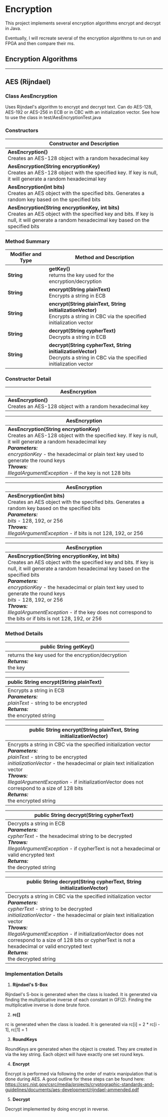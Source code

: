 # Encryption

This project implements several encryption algorithms encrypt and decrypt in Java.

Eventually, I will recreate several of the encryption algorithms to run on
and FPGA and then compare their ms.

## Encryption Algorithms

-------------------
## AES (Rijndael)
### Class AesEncryption

Uses Rijndael's algorithm to encrypt and decrypt text. Can do AES-128, AES-192 or AES-256 in ECB or in CBC with an initialization vector. See how to use the class in test/AesEncryptionTest.java

### Constructors

| Constructor and Description                                                                                                                                                                         |
|-----------------------------------------------------------------------------------------------------------------------------------------------------------------------------------------------------|
| **AesEncryption()**<br/> Creates an AES-128 object with a random hexadecimal key                                                                                                                    | 
| **AesEncryption(String encryptionKey)**<br/> Creates an AES-128 object with the specified key. If key is null, it will generate a random hexadecimal key                                            |
| **AesEncryption(int bits)**<br/> Creates an AES object with the specified bits. Generates a random key based on the specified bits                                                                  |
| **AesEncryption(String encryptionKey, int bits)**<br/> Creates an AES object with the specified key and bits. If key is null, it will generate a random hexadecimal key based on the specified bits |

### Method Summary
| Modifier and Type | Method and Description                                                                                                            |
|-------------------|-----------------------------------------------------------------------------------------------------------------------------------|
| **String**        | **getKey()**<br/> returns the key used for the encryption/decryption                                                              |
| **String**        | **encrypt(String plainText)**<br/> Encrypts a string in ECB                                                                       |
| **String**        | **encrypt(String plainText, String initializationVector)**<br/> Encrypts a string in CBC via the specified initialization vector  |
| **String**        | **decrypt(String cypherText)**<br/> Decrypts a string in ECB                                                                      |
| **String**        | **decrypt(String cypherText, String initializationVector)**<br/> Decrypts a string in CBC via the specified initialization vector |

### Constructor Detail
| **AesEncryption**                                                                |
|----------------------------------------------------------------------------------|
| **AesEncryption()**<br/> Creates an AES-128 object with a random hexadecimal key | 

| **AesEncryption**                                                                                                                                                                                                                                                                                                                                           |
|-------------------------------------------------------------------------------------------------------------------------------------------------------------------------------------------------------------------------------------------------------------------------------------------------------------------------------------------------------------|
| **AesEncryption(String encryptionKey)**<br/> Creates an AES-128 object with the specified key. If key is null, it will generate a random hexadecimal key <br/> ***Parameters:***<br/> *encryptionKey* - the hexadecimal or plain text key used to generate the round keys <br/> ***Throws:*** <br/> *IllegalArgumentException* - if the key is not 128 bits |

| **AesEncryption**                                                                                                                                                                                                                                                                |
|----------------------------------------------------------------------------------------------------------------------------------------------------------------------------------------------------------------------------------------------------------------------------------|
| **AesEncryption(int bits)**<br/> Creates an AES object with the specified bits. Generates a random key based on the specified bits <br/> ***Parameters:***<br/> *bits* - 128, 192, or 256 <br/> ***Throws:*** <br/> *IllegalArgumentException* - if bits is not 128, 192, or 256 |

| **AesEncryption**                                                                                                                                                                                                                                                                                                                                                                                                                                                                        |
|------------------------------------------------------------------------------------------------------------------------------------------------------------------------------------------------------------------------------------------------------------------------------------------------------------------------------------------------------------------------------------------------------------------------------------------------------------------------------------------|
| **AesEncryption(String encryptionKey, int bits)**<br/> Creates an AES object with the specified key and bits. If key is null, it will generate a random hexadecimal key based on the specified bits <br/> ***Parameters:***<br/> *encryptionKey* - the hexadecimal or plain text key used to generate the round keys<br/> *bits* - 128, 192, or 256 <br/> ***Throws:*** <br/> *IllegalArgumentException* - if the key does not correspond to the bits or if bits is not 128, 192, or 256 |

### Method Details
| public String getKey()                                                                |
|---------------------------------------------------------------------------------------|
| returns the key used for the encryption/decryption <br/> ***Returns:*** <br/> the key |

| public String encrypt(String plainText)                                                                                                    |
|--------------------------------------------------------------------------------------------------------------------------------------------|
| Encrypts a string in ECB  <br/> ***Parameters:*** <br/> *plainText* - string to be encrypted<br/>***Returns:*** <br/> the encrypted string |

| public String encrypt(String plainText, String initializationVector)                                                                                                                                                                                                                                                                                                                        |
|---------------------------------------------------------------------------------------------------------------------------------------------------------------------------------------------------------------------------------------------------------------------------------------------------------------------------------------------------------------------------------------------|
| Encrypts a string in CBC via the specified initialization vector  <br/> ***Parameters:*** <br/> *plainText* - string to be encrypted<br/> *initializationVector* - the hexadecimal or plain text initialization vector<br/> ***Throws:***<br/>*IllegalArgumentException* - if initializationVector does not correspond to a size of 128 bits<br/> ***Returns:*** <br/> the encrypted string |

| public String decrypt(String cypherText)                                                                                                                                                                                                                                   |
|----------------------------------------------------------------------------------------------------------------------------------------------------------------------------------------------------------------------------------------------------------------------------|
| Decrypts a string in ECB  <br/> ***Parameters:*** <br/> *cypherText* - the hexadecimal string to be decrypted<br/>***Throws:***<br/>*IllegalArgumentException* - if cypherText is not a hexadecimal or valid encrypted text<br/> ***Returns:*** <br/> the decrypted string |

| public String decrypt(String cypherText, String initializationVector)                                                                                                                                                                                                                                                                                                                                                                                  |
|--------------------------------------------------------------------------------------------------------------------------------------------------------------------------------------------------------------------------------------------------------------------------------------------------------------------------------------------------------------------------------------------------------------------------------------------------------|
| Decrypts a string in CBC via the specified initialization vector  <br/> ***Parameters:*** <br/> *cypherText* - string to be decrypted<br/> *initializationVector* - the hexadecimal or plain text initialization vector<br/> ***Throws:***<br/>*IllegalArgumentException* - if initializationVector does not correspond to a size of 128 bits or cypherText is not a hexadecimal or valid encrypted text<br/>***Returns:*** <br/> the decrypted string |

### Implementation Details
1. **Rijndael's S-Box** 
   
Rijndael's S-box is generated when the class is loaded. It is generated via finding the
multiplicative inverse of each constant in GF(2). Finding the multiplicative inverse is
done brute force.

2. **rc[]**

rc is generated when the class is loaded. It is generated via rc[i] = 2 * rc[i - 1], rc[1] = 1

3. **RoundKeys**

RoundKeys are generated when the object is created. They are created in via the key string.
Each object will have exactly one set round keys.

4. **Encrypt** 

Encrypt is performed via following the order of matrix manipulation that is done during AES. 
A good outline for these steps can be found here:
https://csrc.nist.gov/csrc/media/projects/cryptographic-standards-and-guidelines/documents/aes-development/rijndael-ammended.pdf

5. **Decrypt**

Decrypt implemented by doing encrypt in reverse.



